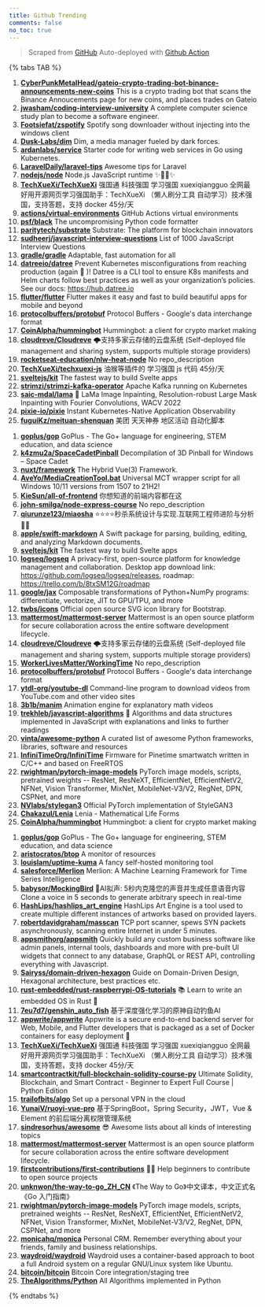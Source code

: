 ```yaml
---
title: Github Trending
comments: false
no_toc: true
---
```


> Scraped from [GitHub](https://github.com/trending)
Auto-deployed with [Github Action](https://docs.github.com/en/actions)

{% tabs TAB %}
<!-- tab Daily -->
1. [**CyberPunkMetalHead/gateio-crypto-trading-bot-binance-announcements-new-coins**](https://github.com/CyberPunkMetalHead/gateio-crypto-trading-bot-binance-announcements-new-coins)
This is a crypto trading bot that scans the Binance Annoucements page for new coins, and places trades on Gateio
2. [**jwasham/coding-interview-university**](https://github.com/jwasham/coding-interview-university)
A complete computer science study plan to become a software engineer.
3. [**Footsiefat/zspotify**](https://github.com/Footsiefat/zspotify)
Spotify song downloader without injecting into the windows client
4. [**Dusk-Labs/dim**](https://github.com/Dusk-Labs/dim)
Dim, a media manager fueled by dark forces.
5. [**ardanlabs/service**](https://github.com/ardanlabs/service)
Starter code for writing web services in Go using Kubernetes.
6. [**LaravelDaily/laravel-tips**](https://github.com/LaravelDaily/laravel-tips)
Awesome tips for Laravel
7. [**nodejs/node**](https://github.com/nodejs/node)
Node.js JavaScript runtime ✨🐢🚀✨
8. [**TechXueXi/TechXueXi**](https://github.com/TechXueXi/TechXueXi)
强国通 科技强国 学习强国 xuexiqiangguo 全网最好用开源网页学习强国助手：TechXueXi （懒人刷分工具 自动学习）技术强国，支持答题，支持 docker 45分/天
9. [**actions/virtual-environments**](https://github.com/actions/virtual-environments)
GitHub Actions virtual environments
10. [**psf/black**](https://github.com/psf/black)
The uncompromising Python code formatter
11. [**paritytech/substrate**](https://github.com/paritytech/substrate)
Substrate: The platform for blockchain innovators
12. [**sudheerj/javascript-interview-questions**](https://github.com/sudheerj/javascript-interview-questions)
List of 1000 JavaScript Interview Questions
13. [**gradle/gradle**](https://github.com/gradle/gradle)
Adaptable, fast automation for all
14. [**datreeio/datree**](https://github.com/datreeio/datree)
Prevent Kubernetes misconfigurations from reaching production (again 😤 )! Datree is a CLI tool to ensure K8s manifests and Helm charts follow best practices as well as your organization’s policies. See our docs: https://hub.datree.io
15. [**flutter/flutter**](https://github.com/flutter/flutter)
Flutter makes it easy and fast to build beautiful apps for mobile and beyond
16. [**protocolbuffers/protobuf**](https://github.com/protocolbuffers/protobuf)
Protocol Buffers - Google's data interchange format
17. [**CoinAlpha/hummingbot**](https://github.com/CoinAlpha/hummingbot)
Hummingbot: a client for crypto market making
18. [**cloudreve/Cloudreve**](https://github.com/cloudreve/Cloudreve)
🌩支持多家云存储的云盘系统 (Self-deployed file management and sharing system, supports multiple storage providers)
19. [**rocketseat-education/nlw-heat-node**](https://github.com/rocketseat-education/nlw-heat-node)
No repo_description
20. [**TechXueXi/techxuexi-js**](https://github.com/TechXueXi/techxuexi-js)
油猴等插件的 学习强国 js 代码 45分/天
21. [**sveltejs/kit**](https://github.com/sveltejs/kit)
The fastest way to build Svelte apps
22. [**strimzi/strimzi-kafka-operator**](https://github.com/strimzi/strimzi-kafka-operator)
Apache Kafka running on Kubernetes
23. [**saic-mdal/lama**](https://github.com/saic-mdal/lama)
🦙 LaMa Image Inpainting, Resolution-robust Large Mask Inpainting with Fourier Convolutions, WACV 2022
24. [**pixie-io/pixie**](https://github.com/pixie-io/pixie)
Instant Kubernetes-Native Application Observability
25. [**fuguiKz/meituan-shenquan**](https://github.com/fuguiKz/meituan-shenquan)
美团 天天神券 地区活动 自动化脚本
<!-- endtab -->
<!-- tab Weekly -->
1. [**goplus/gop**](https://github.com/goplus/gop)
GoPlus - The Go+ language for engineering, STEM education, and data science
2. [**k4zmu2a/SpaceCadetPinball**](https://github.com/k4zmu2a/SpaceCadetPinball)
Decompilation of 3D Pinball for Windows – Space Cadet
3. [**nuxt/framework**](https://github.com/nuxt/framework)
The Hybrid Vue(3) Framework.
4. [**AveYo/MediaCreationTool.bat**](https://github.com/AveYo/MediaCreationTool.bat)
Universal MCT wrapper script for all Windows 10/11 versions from 1507 to 21H2!
5. [**KieSun/all-of-frontend**](https://github.com/KieSun/all-of-frontend)
你想知道的前端内容都在这
6. [**john-smilga/node-express-course**](https://github.com/john-smilga/node-express-course)
No repo_description
7. [**qiurunze123/miaosha**](https://github.com/qiurunze123/miaosha)
⭐⭐⭐⭐秒杀系统设计与实现.互联网工程师进阶与分析🙋🐓
8. [**apple/swift-markdown**](https://github.com/apple/swift-markdown)
A Swift package for parsing, building, editing, and analyzing Markdown documents.
9. [**sveltejs/kit**](https://github.com/sveltejs/kit)
The fastest way to build Svelte apps
10. [**logseq/logseq**](https://github.com/logseq/logseq)
A privacy-first, open-source platform for knowledge management and collaboration. Desktop app download link: https://github.com/logseq/logseq/releases, roadmap: https://trello.com/b/8txSM12G/roadmap
11. [**google/jax**](https://github.com/google/jax)
Composable transformations of Python+NumPy programs: differentiate, vectorize, JIT to GPU/TPU, and more
12. [**twbs/icons**](https://github.com/twbs/icons)
Official open source SVG icon library for Bootstrap.
13. [**mattermost/mattermost-server**](https://github.com/mattermost/mattermost-server)
Mattermost is an open source platform for secure collaboration across the entire software development lifecycle.
14. [**cloudreve/Cloudreve**](https://github.com/cloudreve/Cloudreve)
🌩支持多家云存储的云盘系统 (Self-deployed file management and sharing system, supports multiple storage providers)
15. [**WorkerLivesMatter/WorkingTime**](https://github.com/WorkerLivesMatter/WorkingTime)
No repo_description
16. [**protocolbuffers/protobuf**](https://github.com/protocolbuffers/protobuf)
Protocol Buffers - Google's data interchange format
17. [**ytdl-org/youtube-dl**](https://github.com/ytdl-org/youtube-dl)
Command-line program to download videos from YouTube.com and other video sites
18. [**3b1b/manim**](https://github.com/3b1b/manim)
Animation engine for explanatory math videos
19. [**trekhleb/javascript-algorithms**](https://github.com/trekhleb/javascript-algorithms)
📝 Algorithms and data structures implemented in JavaScript with explanations and links to further readings
20. [**vinta/awesome-python**](https://github.com/vinta/awesome-python)
A curated list of awesome Python frameworks, libraries, software and resources
21. [**InfiniTimeOrg/InfiniTime**](https://github.com/InfiniTimeOrg/InfiniTime)
Firmware for Pinetime smartwatch written in C/C++ and based on FreeRTOS
22. [**rwightman/pytorch-image-models**](https://github.com/rwightman/pytorch-image-models)
PyTorch image models, scripts, pretrained weights -- ResNet, ResNeXT, EfficientNet, EfficientNetV2, NFNet, Vision Transformer, MixNet, MobileNet-V3/V2, RegNet, DPN, CSPNet, and more
23. [**NVlabs/stylegan3**](https://github.com/NVlabs/stylegan3)
Official PyTorch implementation of StyleGAN3
24. [**Chakazul/Lenia**](https://github.com/Chakazul/Lenia)
Lenia - Mathematical Life Forms
25. [**CoinAlpha/hummingbot**](https://github.com/CoinAlpha/hummingbot)
Hummingbot: a client for crypto market making
<!-- endtab -->
<!-- tab Monthly -->
1. [**goplus/gop**](https://github.com/goplus/gop)
GoPlus - The Go+ language for engineering, STEM education, and data science
2. [**aristocratos/btop**](https://github.com/aristocratos/btop)
A monitor of resources
3. [**louislam/uptime-kuma**](https://github.com/louislam/uptime-kuma)
A fancy self-hosted monitoring tool
4. [**salesforce/Merlion**](https://github.com/salesforce/Merlion)
Merlion: A Machine Learning Framework for Time Series Intelligence
5. [**babysor/MockingBird**](https://github.com/babysor/MockingBird)
🚀AI拟声: 5秒内克隆您的声音并生成任意语音内容 Clone a voice in 5 seconds to generate arbitrary speech in real-time
6. [**HashLips/hashlips_art_engine**](https://github.com/HashLips/hashlips_art_engine)
HashLips Art Engine is a tool used to create multiple different instances of artworks based on provided layers.
7. [**robertdavidgraham/masscan**](https://github.com/robertdavidgraham/masscan)
TCP port scanner, spews SYN packets asynchronously, scanning entire Internet in under 5 minutes.
8. [**appsmithorg/appsmith**](https://github.com/appsmithorg/appsmith)
Quickly build any custom business software like admin panels, internal tools, dashboards and more with pre-built UI widgets that connect to any database, GraphQL or REST API, controlling everything with Javascript.
9. [**Sairyss/domain-driven-hexagon**](https://github.com/Sairyss/domain-driven-hexagon)
Guide on Domain-Driven Design, Hexagonal architecture, best practices etc.
10. [**rust-embedded/rust-raspberrypi-OS-tutorials**](https://github.com/rust-embedded/rust-raspberrypi-OS-tutorials)
📚 Learn to write an embedded OS in Rust 🦀
11. [**7eu7d7/genshin_auto_fish**](https://github.com/7eu7d7/genshin_auto_fish)
基于深度强化学习的原神自动钓鱼AI
12. [**appwrite/appwrite**](https://github.com/appwrite/appwrite)
Appwrite is a secure end-to-end backend server for Web, Mobile, and Flutter developers that is packaged as a set of Docker containers for easy deployment 🚀
13. [**TechXueXi/TechXueXi**](https://github.com/TechXueXi/TechXueXi)
强国通 科技强国 学习强国 xuexiqiangguo 全网最好用开源网页学习强国助手：TechXueXi （懒人刷分工具 自动学习）技术强国，支持答题，支持 docker 45分/天
14. [**smartcontractkit/full-blockchain-solidity-course-py**](https://github.com/smartcontractkit/full-blockchain-solidity-course-py)
Ultimate Solidity, Blockchain, and Smart Contract - Beginner to Expert Full Course | Python Edition
15. [**trailofbits/algo**](https://github.com/trailofbits/algo)
Set up a personal VPN in the cloud
16. [**YunaiV/ruoyi-vue-pro**](https://github.com/YunaiV/ruoyi-vue-pro)
基于SpringBoot，Spring Security，JWT，Vue & Element 的前后端分离权限管理系统
17. [**sindresorhus/awesome**](https://github.com/sindresorhus/awesome)
😎 Awesome lists about all kinds of interesting topics
18. [**mattermost/mattermost-server**](https://github.com/mattermost/mattermost-server)
Mattermost is an open source platform for secure collaboration across the entire software development lifecycle.
19. [**firstcontributions/first-contributions**](https://github.com/firstcontributions/first-contributions)
🚀✨ Help beginners to contribute to open source projects
20. [**unknwon/the-way-to-go_ZH_CN**](https://github.com/unknwon/the-way-to-go_ZH_CN)
《The Way to Go》中文译本，中文正式名《Go 入门指南》
21. [**rwightman/pytorch-image-models**](https://github.com/rwightman/pytorch-image-models)
PyTorch image models, scripts, pretrained weights -- ResNet, ResNeXT, EfficientNet, EfficientNetV2, NFNet, Vision Transformer, MixNet, MobileNet-V3/V2, RegNet, DPN, CSPNet, and more
22. [**monicahq/monica**](https://github.com/monicahq/monica)
Personal CRM. Remember everything about your friends, family and business relationships.
23. [**waydroid/waydroid**](https://github.com/waydroid/waydroid)
Waydroid uses a container-based approach to boot a full Android system on a regular GNU/Linux system like Ubuntu.
24. [**bitcoin/bitcoin**](https://github.com/bitcoin/bitcoin)
Bitcoin Core integration/staging tree
25. [**TheAlgorithms/Python**](https://github.com/TheAlgorithms/Python)
All Algorithms implemented in Python
<!-- endtab -->
{% endtabs %}
